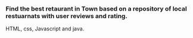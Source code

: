 ### Find the best retaurant in Town based on a repository of local restuarnats with user reviews and rating. 
HTML, css, Javascript and java. 
